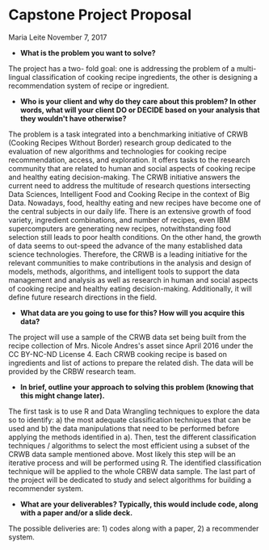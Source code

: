 Capstone Project Proposal
================
Maria Leite
November 7, 2017

-   **What is the problem you want to solve?**

The project has a two- fold goal: one is addressing the problem of a multi-lingual classification of cooking recipe ingredients, the other is designing a recommendation system of recipe or ingredient.

-   **Who is your client and why do they care about this problem? In other words, what will your client DO or DECIDE based on your analysis that they wouldn't have otherwise?**

The problem is a task integrated into a benchmarking initiative of CRWB (Cooking Recipes Without Border) research group dedicated to the evaluation of new algorithms and technologies for cooking recipe recommendation, access, and exploration. It offers tasks to the research community that are related to human and social aspects of cooking recipe and healthy eating decision-making. The CRWB initiative answers the current need to address the multitude of research questions intersecting Data Sciences, Intelligent Food and Cooking Recipe in the context of Big Data. Nowadays, food, healthy eating and new recipes have become one of the central subjects in our daily life. There is an extensive growth of food variety, ingredient combinations, and number of recipes, even IBM supercomputers are generating new recipes, notwithstanding food selection still leads to poor health conditions. On the other hand, the growth of data seems to out-speed the advance of the many established data science technologies. Therefore, the CRWB is a leading initiative for the relevant communities to make contributions in the analysis and design of models, methods, algorithms, and intelligent tools to support the data management and analysis as well as research in human and social aspects of cooking recipe and healthy eating decision-making. Additionally, it will define future research directions in the field.

-   **What data are you going to use for this? How will you acquire this data?**

The project will use a sample of the CRWB data set being built from the recipe collection of Mrs. Nicole Andres's asset since April 2016 under the CC BY-NC-ND License 4. Each CRWB cooking recipe is based on ingredients and list of actions to prepare the related dish. The data will be provided by the CRBW research team.

-   **In brief, outline your approach to solving this problem (knowing that this might change later).**

The first task is to use R and Data Wrangling techniques to explore the data so to identify: a) the most adequate classification techniques that can be used and b) the data manipulations that need to be performed before applying the methods identified in a). Then, test the different classification techniques / algorithms to select the most efficient using a subset of the CRWB data sample mentioned above. Most likely this step will be an iterative process and will be performed using R. The identified classification technique will be applied to the whole CRBW data sample. The last part of the project will be dedicated to study and select algorithms for building a recommender system.

-   **What are your deliverables? Typically, this would include code, along with a paper and/or a slide deck.**

The possible deliveries are: 1) codes along with a paper, 2) a recommender system.
